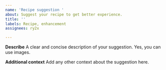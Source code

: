 ```yaml
---
name: 'Recipe suggestion '
about: Suggest your recipe to get better experience.
title: ''
labels: Recipe, enhancement
assignees: ry2x

---
```


**Describe**
A clear and concise description of your suggestion.
Yes, you can use images.

**Additional context**
Add any other context about the suggestion here.
